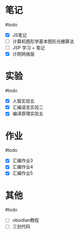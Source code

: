 # 笔记
#todo
- [x] JS笔记
- [ ] 计算机图形学基本图形光栅算法
- [ ] JSP 学习 + 笔记
- [x] 计网网络层
# 实验
#todo 
- [x] 人智实验五
- [x] 汇编语言实验二
- [x] 编译原理实验五
# 作业
#todo 
- [x] 汇编作业3
- [x] 汇编作业4
- [x] 汇编作业5

# 其他
#todo 
- [ ] obsidian教程
- [ ] 三创代码
